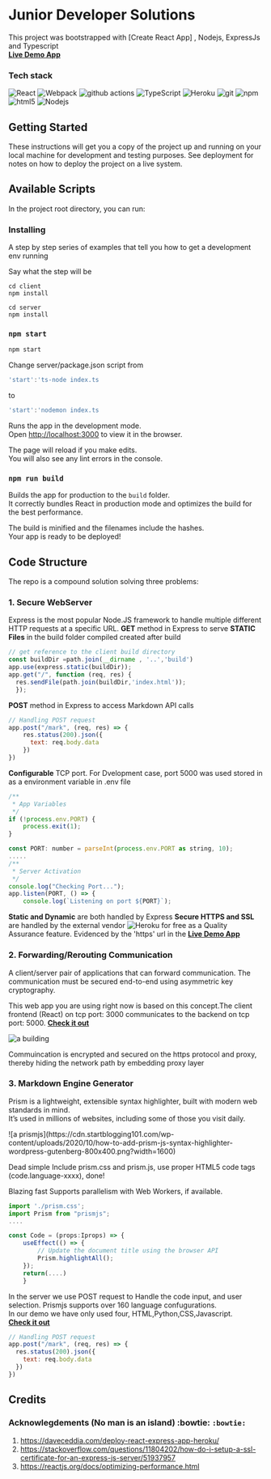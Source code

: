 # Junior Developer Solutions


<p>
This project was bootstrapped with [Create React App] , Nodejs, ExpressJs and Typescript </br> 
<a href="https://pesapaldev.herokuapp.com/"><b>Live Demo App</b></a>
<h3>Tech stack</h3>
<p>
  <img alt="React" src="https://img.shields.io/badge/-React-45b8d8?style=flat-square&logo=react&logoColor=white" />
  <img alt="Webpack" src="https://img.shields.io/badge/-Webpack-8DD6F9?style=flat-square&logo=webpack&logoColor=white" />
  <img alt="github actions" src="https://img.shields.io/badge/-Github_Actions-2088FF?style=flat-square&logo=github-actions&logoColor=white" />
  <img alt="TypeScript" src="https://img.shields.io/badge/-TypeScript-007ACC?style=flat-square&logo=typescript&logoColor=white" />
  <img alt="Heroku" src="https://img.shields.io/badge/-Heroku-430098?style=flat-square&logo=heroku&logoColor=white" />
  <img alt="git" src="https://img.shields.io/badge/-Git-F05032?style=flat-square&logo=git&logoColor=white" /> 
  <img alt="npm" src="https://img.shields.io/badge/-NPM-CB3837?style=flat-square&logo=npm&logoColor=white" />
  <img alt="html5" src="https://img.shields.io/badge/-HTML5-E34F26?style=flat-square&logo=html5&logoColor=white" />
  <img alt="Nodejs" src="https://img.shields.io/badge/-Nodejs-43853d?style=flat-square&logo=Node.js&logoColor=white" />
</p>

## Getting Started

These instructions will get you a copy of the project up and running on your local machine for development and testing purposes. See deployment for notes on how to deploy the project on a live system.

## Available Scripts

In the project root directory, you can run:

### Installing

A step by step series of examples that tell you how to get a development env running

Say what the step will be

```
cd client
npm install
```

```
cd server
npm install
```

### `npm start`

```javascript
npm start
```
Change server/package.json script from 
```javascript
'start':'ts-node index.ts
```
to
```javascript
'start':'nodemon index.ts
```

Runs the app in the development mode.\
Open [http://localhost:3000](http://localhost:3000) to view it in the browser.

The page will reload if you make edits.\
You will also see any lint errors in the console.

### `npm run build`

Builds the app for production to the `build` folder.\
It correctly bundles React in production mode and optimizes the build for the best performance.

The build is minified and the filenames include the hashes.\
Your app is ready to be deployed!

## Code Structure
The repo is a compound solution solving three problems:


### 1. Secure WebServer
Express is the most popular Node.JS framework to handle multiple different HTTP requests at a specific URL.
<b>GET</b> method in Express to serve <b>STATIC Files</b> in the build folder compiled created after build
```javascript
// get reference to the client build directory
const buildDir =path.join(__dirname , '..','build')
app.use(express.static(buildDir));
app.get("/", function (req, res) {
  res.sendFile(path.join(buildDir,'index.html'));
  });
```
<b>POST</b> method in Express to access Markdown API calls 
```javascript
// Handling POST request 
app.post("/mark", (req, res) => {
    res.status(200).json({
      text: req.body.data
    }) 
})
```
<b>Configurable</b> TCP port. For Dvelopment case, port 5000 was used stored in as a environment variable in .env file
```javascript
/**
 * App Variables
 */
if (!process.env.PORT) {
    process.exit(1);
}

const PORT: number = parseInt(process.env.PORT as string, 10);
.....
/**
 * Server Activation
 */
console.log("Checking Port...");
app.listen(PORT, () => {
    console.log(`Listening on port ${PORT}`);
```
<b>Static and Dynamic</b> are both handled by Express 
<b>Secure HTTPS and SSL</b> are handled by the external vendor <img alt="Heroku" src="https://img.shields.io/badge/-Heroku-430098?style=flat-square&logo=heroku&logoColor=white" /> for free as a Quality Assurance feature. Evidenced by the 'https' url in the <a href="https://pesapaldev.herokuapp.com/"><b>Live Demo App</b></a>

### 2. Forwarding/Rerouting Communication
<p> A client/server pair of applications that can forward communication. The communication must be secured end-to-end using asymmetric key cryptography.

This web app you are using right now is based on this concept.The client frontend (React) on tcp port: 3000 communicates to the backend on tcp port: 5000.
<a href="https://pesapaldev.herokuapp.com/#clientApp"><b>Check it out</b></a></p>

![a building](https://res.cloudinary.com/practicaldev/image/fetch/s--trIHyE7j--/c_imagga_scale,f_auto,fl_progressive,h_420,q_auto,w_1000/https://dev-to-uploads.s3.amazonaws.com/uploads/articles/y0rlzfwgr39e76gg8nsl.PNG)
<p>Commuincation is encrypted and secured on the https protocol and proxy, thereby hiding the network path by embedding proxy layer</p>


### 3. Markdown Engine Generator
<p>Prism is a lightweight, extensible syntax highlighter, built with modern web standards in mind.</br> It’s used in millions of websites, including some of those you visit daily.</p>
![a prismjs](https://cdn.startblogging101.com/wp-content/uploads/2020/10/how-to-add-prism-js-syntax-highlighter-wordpress-gutenberg-800x400.png?width=1600)
<p>Dead simple
Include prism.css and prism.js, use proper HTML5 code tags (code.language-xxxx), done!</p>
<p>Blazing fast
Supports parallelism with Web Workers, if available.</p>

```javascript
import './prism.css';
import Prism from "prismjs";
....

const Code = (props:Iprops) => {
    useEffect(() => {
        // Update the document title using the browser API
        Prism.highlightAll();
    });
    return(....)
    }
  ```
  <p> In the server we use POST request to Handle the code input, and user selection. Prismjs supports over 160 language confugurations.</br>
  In our demo we have only used four, HTML,Python,CSS,Javascript. </br>
  <a href="https://pesapaldev.herokuapp.com/#faq"><b>Check it out</b></a></p>
 
  ```javascript
// Handling POST request 
app.post("/mark", (req, res) => {
    res.status(200).json({
      text: req.body.data
    }) 
})
```
## Credits
### Acknowlegdements (No man is an island)   :bowtie: `:bowtie:`
1. https://daveceddia.com/deploy-react-express-app-heroku/
2. https://stackoverflow.com/questions/11804202/how-do-i-setup-a-ssl-certificate-for-an-express-js-server/51937957
3. https://reactjs.org/docs/optimizing-performance.html

